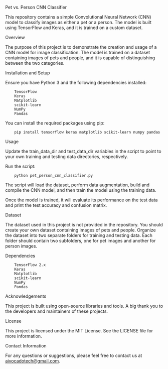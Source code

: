 Pet vs. Person CNN Classifier

This repository contains a simple Convolutional Neural Network (CNN) model to classify images as either a pet or a person. The model is built using TensorFlow and Keras, and it is trained on a custom dataset.



Overview

The purpose of this project is to demonstrate the creation and usage of a CNN model for image classification. The model is trained on a dataset containing images of pets and people, and it is capable of distinguishing between the two categories.



Installation and Setup

Ensure you have Python 3 and the following dependencies installed:

        TensorFlow
        Keras
        Matplotlib
        scikit-learn
        NumPy
        Pandas

You can install the required packages using pip:

        pip install tensorflow keras matplotlib scikit-learn numpy pandas



Usage

Update the train_data_dir and test_data_dir variables in the script to point to your own training and testing data directories, respectively.

Run the script:

        python pet_person_cnn_classifier.py

The script will load the dataset, perform data augmentation, build and compile the CNN model, and then train the model using the training data.

Once the model is trained, it will evaluate its performance on the test data and print the test accuracy and confusion matrix.



Dataset

The dataset used in this project is not provided in the repository. You should create your own dataset containing images of pets and people. Organize the dataset into two separate folders for training and testing data. Each folder should contain two subfolders, one for pet images and another for person images.



Dependencies

        TensorFlow 2.x
        Keras
        Matplotlib
        scikit-learn
        NumPy
        Pandas



Acknowledgements

This project is built using open-source libraries and tools. A big thank you to the developers and maintainers of these projects.



License

This project is licensed under the MIT License. See the LICENSE file for more information.



Contact Information

For any questions or suggestions, please feel free to contact us at aivocadotech@gmail.com.

